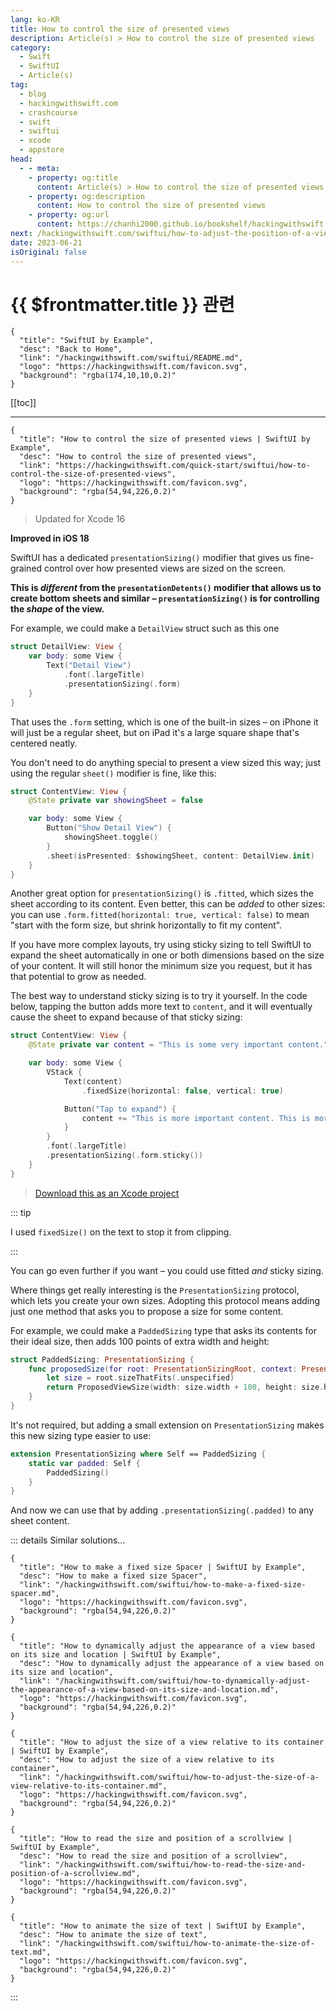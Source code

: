 ```yaml
---
lang: ko-KR
title: How to control the size of presented views
description: Article(s) > How to control the size of presented views
category:
  - Swift
  - SwiftUI
  - Article(s)
tag: 
  - blog
  - hackingwithswift.com
  - crashcourse
  - swift
  - swiftui
  - xcode
  - appstore
head:
  - - meta:
    - property: og:title
      content: Article(s) > How to control the size of presented views
    - property: og:description
      content: How to control the size of presented views
    - property: og:url
      content: https://chanhi2000.github.io/bookshelf/hackingwithswift.com/swiftui/how-to-control-the-size-of-presented-views.html
next: /hackingwithswift.com/swiftui/how-to-adjust-the-position-of-a-view-using-its-offset.md
date: 2023-06-21
isOriginal: false
---
```


# {{ $frontmatter.title }} 관련

```component VPCard
{
  "title": "SwiftUI by Example",
  "desc": "Back to Home",
  "link": "/hackingwithswift.com/swiftui/README.md",
  "logo": "https://hackingwithswift.com/favicon.svg",
  "background": "rgba(174,10,10,0.2)"
}
```

[[toc]]

---

```component VPCard
{
  "title": "How to control the size of presented views | SwiftUI by Example",
  "desc": "How to control the size of presented views",
  "link": "https://hackingwithswift.com/quick-start/swiftui/how-to-control-the-size-of-presented-views",
  "logo": "https://hackingwithswift.com/favicon.svg",
  "background": "rgba(54,94,226,0.2)"
}
```

> Updated for Xcode 16

**Improved in iOS 18**

SwiftUI has a dedicated `presentationSizing()` modifier that gives us fine-grained control over how presented views are sized on the screen.

**This is _different_ from the `presentationDetents()` modifier that allows us to create bottom sheets and similar – `presentationSizing()` is for controlling the *shape* of the view.**

For example, we could make a `DetailView` struct such as this one

```swift
struct DetailView: View {
    var body: some View {
        Text("Detail View")
            .font(.largeTitle)
            .presentationSizing(.form)
    }
}
```

That uses the `.form` setting, which is one of the built-in sizes – on iPhone it will just be a regular sheet, but on iPad it's a large square shape that's centered neatly.

You don't need to do anything special to present a view sized this way; just using the regular `sheet()` modifier is fine, like this:

```swift
struct ContentView: View {
    @State private var showingSheet = false

    var body: some View {
        Button("Show Detail View") {
            showingSheet.toggle()
        }
        .sheet(isPresented: $showingSheet, content: DetailView.init)
    }
}
```

Another great option for `presentationSizing()` is `.fitted`, which sizes the sheet according to its content. Even better, this can be *added* to other sizes: you can use `.form.fitted(horizontal: true, vertical: false)` to mean "start with the form size, but shrink horizontally to fit my content".

If you have more complex layouts, try using sticky sizing to tell SwiftUI to expand the sheet automatically in one or both dimensions based on the size of your content. It will still honor the minimum size you request, but it has that potential to grow as needed.

The best way to understand sticky sizing is to try it yourself. In the code below, tapping the button adds more text to `content`, and it will eventually cause the sheet to expand because of that sticky sizing:

```swift
struct ContentView: View {
    @State private var content = "This is some very important content."

    var body: some View {
        VStack {
            Text(content)
                .fixedSize(horizontal: false, vertical: true)

            Button("Tap to expand") {
                content += "This is more important content. This is more important content. This is more important content. This is more important content."
            }
        }
        .font(.largeTitle)
        .presentationSizing(.form.sticky())
    }
}
```

> [<FontIcon icon="fas fa-file-zipper"/>Download this as an Xcode project](https://hackingwithswift.com/files/projects/swiftui/how-to-control-the-size-of-presented-views-2.zip)

::: tip

I used `fixedSize()` on the text to stop it from clipping.

:::

You can go even further if you want – you could use fitted *and* sticky sizing.

Where things get really interesting is the `PresentationSizing` protocol, which lets you create your own sizes. Adopting this protocol means adding just one method that asks you to propose a size for some content.

For example, we could make a `PaddedSizing` type that asks its contents for their ideal size, then adds 100 points of extra width and height:

```swift
struct PaddedSizing: PresentationSizing {
    func proposedSize(for root: PresentationSizingRoot, context: PresentationSizingContext) -> ProposedViewSize {
        let size = root.sizeThatFits(.unspecified)
        return ProposedViewSize(width: size.width + 100, height: size.height + 100)
    }
}
```

It's not required, but adding a small extension on `PresentationSizing` makes this new sizing type easier to use:

```swift
extension PresentationSizing where Self == PaddedSizing {
    static var padded: Self {
        PaddedSizing()
    }
}
```

And now we can use that by adding `.presentationSizing(.padded)` to any sheet content.

::: details Similar solutions…

```component VPCard
{
  "title": "How to make a fixed size Spacer | SwiftUI by Example",
  "desc": "How to make a fixed size Spacer",
  "link": "/hackingwithswift.com/swiftui/how-to-make-a-fixed-size-spacer.md",
  "logo": "https://hackingwithswift.com/favicon.svg",
  "background": "rgba(54,94,226,0.2)"
}
```

```component VPCard
{
  "title": "How to dynamically adjust the appearance of a view based on its size and location | SwiftUI by Example",
  "desc": "How to dynamically adjust the appearance of a view based on its size and location",
  "link": "/hackingwithswift.com/swiftui/how-to-dynamically-adjust-the-appearance-of-a-view-based-on-its-size-and-location.md",
  "logo": "https://hackingwithswift.com/favicon.svg",
  "background": "rgba(54,94,226,0.2)"
}
```

```component VPCard
{
  "title": "How to adjust the size of a view relative to its container | SwiftUI by Example",
  "desc": "How to adjust the size of a view relative to its container",
  "link": "/hackingwithswift.com/swiftui/how-to-adjust-the-size-of-a-view-relative-to-its-container.md",
  "logo": "https://hackingwithswift.com/favicon.svg",
  "background": "rgba(54,94,226,0.2)"
}
```

```component VPCard
{
  "title": "How to read the size and position of a scrollview | SwiftUI by Example",
  "desc": "How to read the size and position of a scrollview",
  "link": "/hackingwithswift.com/swiftui/how-to-read-the-size-and-position-of-a-scrollview.md",
  "logo": "https://hackingwithswift.com/favicon.svg",
  "background": "rgba(54,94,226,0.2)"
}
```

```component VPCard
{
  "title": "How to animate the size of text | SwiftUI by Example",
  "desc": "How to animate the size of text",
  "link": "/hackingwithswift.com/swiftui/how-to-animate-the-size-of-text.md",
  "logo": "https://hackingwithswift.com/favicon.svg",
  "background": "rgba(54,94,226,0.2)"
}
```

:::

